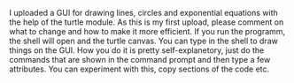 I uploaded a GUI for drawing lines, circles and exponential equations with the help of the turtle module. As this is my first upload, please comment on what to change and how to make it more efficient.
If you run the programm, the shell will open and the turtle canvas. You can type in the shell to draw things on the GUI. How you do it is pretty self-explanetory, just do the commands that are shown in the
command prompt and then type a few attributes. You can experiment with this, copy sections of the code etc. 
